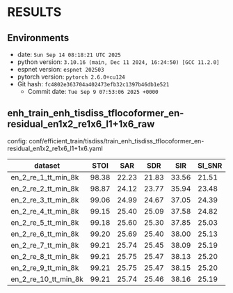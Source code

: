 <!-- Generated by ./scripts/utils/show_enh_score.sh -->
# RESULTS
## Environments
- date: `Sun Sep 14 08:18:21 UTC 2025`
- python version: `3.10.16 (main, Dec 11 2024, 16:24:50) [GCC 11.2.0]`
- espnet version: `espnet 202503`
- pytorch version: `pytorch 2.6.0+cu124`
- Git hash: `fc4802e363704a402473efb32c1397b46db1e521`
  - Commit date: `Tue Sep 9 07:53:06 2025 +0000`


## enh_train_enh_tisdiss_tflocoformer_en-residual_en1x2_re1x6_l1+1x6_raw

config: conf/efficient_train/tisdiss/train_enh_tisdiss_tflocoformer_en-residual_en1x2_re1x6_l1+1x6.yaml

|dataset|STOI|SAR|SDR|SIR|SI_SNR|
|---|---|---|---|---|---|
|en_2_re_1_tt_min_8k|98.38|22.23|21.83|33.56|21.51|
|en_2_re_2_tt_min_8k|98.87|24.12|23.77|35.94|23.48|
|en_2_re_3_tt_min_8k|99.06|24.99|24.67|37.05|24.39|
|en_2_re_4_tt_min_8k|99.15|25.40|25.09|37.58|24.82|
|en_2_re_5_tt_min_8k|99.18|25.60|25.30|37.85|25.03|
|en_2_re_6_tt_min_8k|99.20|25.69|25.40|38.00|25.13|
|en_2_re_7_tt_min_8k|99.21|25.74|25.45|38.09|25.19|
|en_2_re_8_tt_min_8k|99.21|25.75|25.47|38.13|25.20|
|en_2_re_9_tt_min_8k|99.21|25.75|25.47|38.15|25.20|
|en_2_re_10_tt_min_8k|99.21|25.74|25.46|38.16|25.19|
